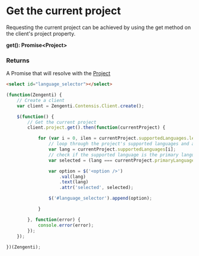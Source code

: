 # Get the current project

Requesting the current project can be achieved by using the get method on the client's project property.

**get(): Promise&lt;Project&gt;**

### Returns
A Promise that will resolve with the [Project](/model/project.md)

```html
<select id="language_selector"></select>
```

```js
(function(Zengenti) {
    // Create a client
    var client = Zengenti.Contensis.Client.create();

    $(function() {
        // Get the current project
        client.project.get().then(function(currentProject) {

            for (var i = 0, ilen = currentProject.supportedLanguages.length; i < ilen; i++) {
                // loop through the project's supported languages and add them to the language selector
                var lang = currentProject.supportedLanguages[i];
                // check if the supported language is the primary language, if it is select the option
                var selected = (lang === currentProject.primaryLanguage) ? 'selected' : '';

                var option = $('<option />')
                    .val(lang)
                    .text(lang)
                    .attr('selected', selected);

                $('#language_selector').append(option);

            }

    	}, function(error) {
            console.error(error);
    	});    
    });
    
})(Zengenti);
```
